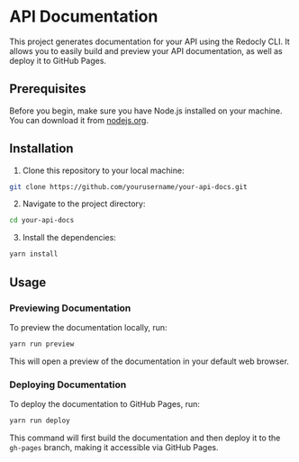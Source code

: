 # API Documentation

This project generates documentation for your API using the Redocly CLI. It allows you to easily build and preview your API documentation, as well as deploy it to GitHub Pages.

## Prerequisites

Before you begin, make sure you have Node.js installed on your machine. You can download it from [nodejs.org](https://nodejs.org/).

## Installation

1. Clone this repository to your local machine:

```bash
git clone https://github.com/yourusername/your-api-docs.git
```

2. Navigate to the project directory:

```bash
cd your-api-docs
```

3. Install the dependencies:

```bash
yarn install
```

## Usage

### Previewing Documentation

To preview the documentation locally, run:

```bash
yarn run preview
```

This will open a preview of the documentation in your default web browser.

### Deploying Documentation

To deploy the documentation to GitHub Pages, run:

```bash
yarn run deploy
```

This command will first build the documentation and then deploy it to the `gh-pages` branch, making it accessible via GitHub Pages.